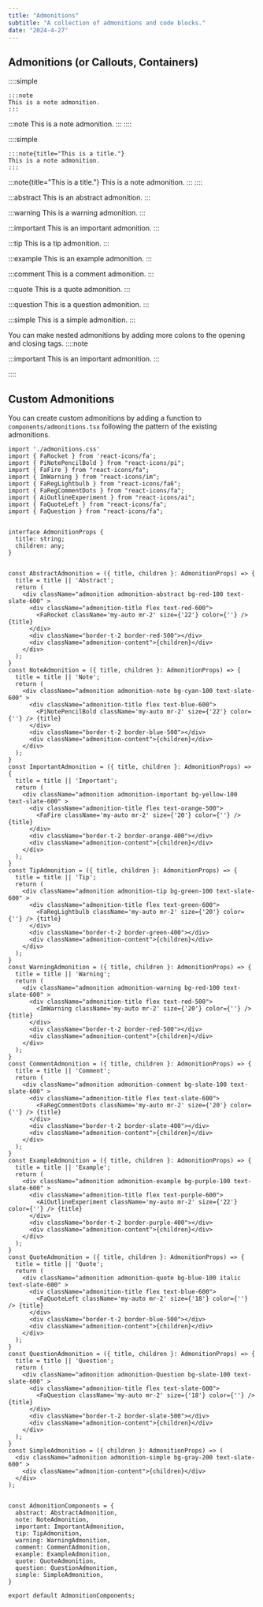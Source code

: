 ```yaml
---
title: "Admonitions"
subtitle: "A collection of admonitions and code blocks."
date: "2024-4-27"
---
```



## Admonitions (or Callouts, Containers)
::::simple
```markdown:markdown
:::note
This is a note admonition.
:::
```
:::note
This is a note admonition.
:::
::::

::::simple
```markdown:markdown
:::note{title="This is a title."}
This is a note admonition.
:::
```
:::note{title="This is a title."}
This is a note admonition.
:::
::::


:::abstract
This is an abstract admonition.
:::

:::warning
This is a warning admonition.
:::


:::important
This is an important admonition.
:::

:::tip
This is a tip admonition.
:::

:::example
This is an example admonition.
:::

:::comment
This is a comment admonition.
:::

:::quote
This is a quote admonition.
:::

:::question
This is a question admonition.
:::

:::simple
This is a simple admonition.
:::


You can make nested admonitions by adding more colons to the opening and closing tags.
::::note

:::important
This is an important admonition.
:::

::::



## Custom Admonitions
You can create custom admonitions by adding a function to `components/admonitions.tsx` following the pattern of the existing admonitions.

```tsx:components/admonitions.tsx
import './admonitions.css'
import { FaRocket } from 'react-icons/fa';
import { PiNotePencilBold } from "react-icons/pi";
import { FaFire } from "react-icons/fa";
import { ImWarning } from "react-icons/im";
import { FaRegLightbulb } from "react-icons/fa6";
import { FaRegCommentDots } from "react-icons/fa";
import { AiOutlineExperiment } from "react-icons/ai";
import { FaQuoteLeft } from "react-icons/fa";
import { FaQuestion } from "react-icons/fa";


interface AdmonitionProps {
  title: string;
  children: any;
}


const AbstractAdmonition = ({ title, children }: AdmonitionProps) => {
  title = title || 'Abstract';
  return (
    <div className="admonition admonition-abstract bg-red-100 text-slate-600" >
      <div className="admonition-title flex text-red-600">
        <FaRocket className='my-auto mr-2' size={'22'} color={''} /> {title}
      </div>
      <div className="border-t-2 border-red-500"></div>
      <div className="admonition-content">{children}</div>
    </div>
  );
}
const NoteAdmonition = ({ title, children }: AdmonitionProps) => {
  title = title || 'Note';
  return (
    <div className="admonition admonition-note bg-cyan-100 text-slate-600" >
      <div className="admonition-title flex text-blue-600">
        <PiNotePencilBold className='my-auto mr-2' size={'22'} color={''} /> {title}
      </div>
      <div className="border-t-2 border-blue-500"></div>
      <div className="admonition-content">{children}</div>
    </div>
  );
}
const ImportantAdmonition = ({ title, children }: AdmonitionProps) => {
  title = title || 'Important';
  return (
    <div className="admonition admonition-important bg-yellow-100 text-slate-600" >
      <div className="admonition-title flex text-orange-500">
        <FaFire className='my-auto mr-2' size={'20'} color={''} /> {title}
      </div>
      <div className="border-t-2 border-orange-400"></div>
      <div className="admonition-content">{children}</div>
    </div>
  );
}
const TipAdmonition = ({ title, children }: AdmonitionProps) => {
  title = title || 'Tip';
  return (
    <div className="admonition admonition-tip bg-green-100 text-slate-600" >
      <div className="admonition-title flex text-green-600">
        <FaRegLightbulb className='my-auto mr-2' size={'20'} color={''} /> {title}
      </div>
      <div className="border-t-2 border-green-400"></div>
      <div className="admonition-content">{children}</div>
    </div>
  );
}
const WarningAdmonition = ({ title, children }: AdmonitionProps) => {
  title = title || 'Warning';
  return (
    <div className="admonition admonition-warning bg-red-100 text-slate-600" >
      <div className="admonition-title flex text-red-500">
        <ImWarning className='my-auto mr-2' size={'20'} color={''} /> {title}
      </div>
      <div className="border-t-2 border-red-500"></div>
      <div className="admonition-content">{children}</div>
    </div>
  );
}
const CommentAdmonition = ({ title, children }: AdmonitionProps) => {
  title = title || 'Comment';
  return (
    <div className="admonition admonition-comment bg-slate-100 text-slate-600" >
      <div className="admonition-title flex text-slate-600">
        <FaRegCommentDots className='my-auto mr-2' size={'20'} color={''} /> {title}
      </div>
      <div className="border-t-2 border-slate-400"></div>
      <div className="admonition-content">{children}</div>
    </div>
  );
}
const ExampleAdmonition = ({ title, children }: AdmonitionProps) => {
  title = title || 'Example';
  return (
    <div className="admonition admonition-example bg-purple-100 text-slate-600" >
      <div className="admonition-title flex text-purple-600">
        <AiOutlineExperiment className='my-auto mr-2' size={'22'} color={''} /> {title}
      </div>
      <div className="border-t-2 border-purple-400"></div>
      <div className="admonition-content">{children}</div>
    </div>
  );
}
const QuoteAdmonition = ({ title, children }: AdmonitionProps) => {
  title = title || 'Quote';
  return (
    <div className="admonition admonition-quote bg-blue-100 italic text-slate-600" >
      <div className="admonition-title flex text-blue-600">
        <FaQuoteLeft className='my-auto mr-2' size={'18'} color={''} /> {title}
      </div>
      <div className="border-t-2 border-blue-500"></div>
      <div className="admonition-content">{children}</div>
    </div>
  );
}
const QuestionAdmonition = ({ title, children }: AdmonitionProps) => {
  title = title || 'Question';
  return (
    <div className="admonition admonition-Question bg-slate-100 text-slate-600" >
      <div className="admonition-title flex text-slate-600">
        <FaQuestion className='my-auto mr-2' size={'18'} color={''} /> {title}
      </div>
      <div className="border-t-2 border-slate-500"></div>
      <div className="admonition-content">{children}</div>
    </div>
  );
}
const SimpleAdmonition = ({ children }: AdmonitionProps) => (
  <div className="admonition admonition-simple bg-gray-200 text-slate-600" >
    <div className="admonition-content">{children}</div>
  </div>
);


const AdmonitionComponents = {
  abstract: AbstractAdmonition,
  note: NoteAdmonition,
  important: ImportantAdmonition,
  tip: TipAdmonition,
  warning: WarningAdmonition,
  comment: CommentAdmonition,
  example: ExampleAdmonition,
  quote: QuoteAdmonition,
  question: QuestionAdmonition,
  simple: SimpleAdmonition,
}

export default AdmonitionComponents;
```